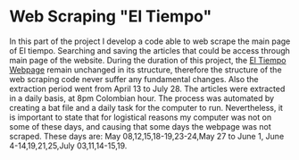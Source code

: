 # Web Scraping "El Tiempo"

In this part of the project I develop a code able to web scrape the main page of El tiempo. Searching and saving the articles that could be access through main page of the website. During the duration of this project, the [El Tiempo Webpage](https://www.eltiempo.com/) remain unchanged in its structure, therefore the structure of the web scraping code never suffer any fundamental changes. Also the extraction period went from April 13 to July 28. The articles were extracted in a daily basis, at 8pm Colombian hour. The process was automated by creating a bat file and a daily task for the computer to run. Nevertheless, it is important to state that for logistical reasons my computer was not on some of these days, and causing that some days the webpage was not scraped. These days are: May 08,12,15,18-19,23-24,May 27 to June 1, June 4-14,19,21,25,July 03,11,14-15,19.
